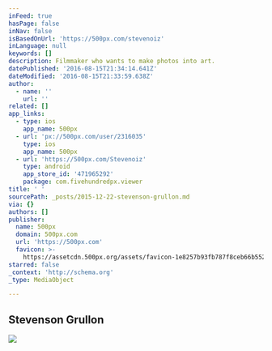 ```yaml
---
inFeed: true
hasPage: false
inNav: false
isBasedOnUrl: 'https://500px.com/stevenoiz'
inLanguage: null
keywords: []
description: Filmmaker who wants to make photos into art.
datePublished: '2016-08-15T21:34:14.641Z'
dateModified: '2016-08-15T21:33:59.638Z'
author:
  - name: ''
    url: ''
related: []
app_links:
  - type: ios
    app_name: 500px
  - url: 'px://500px.com/user/2316035'
    type: ios
    app_name: 500px
  - url: 'https://500px.com/Stevenoiz'
    type: android
    app_store_id: '471965292'
    package: com.fivehundredpx.viewer
title: ' '
sourcePath: _posts/2015-12-22-stevenson-grullon.md
via: {}
authors: []
publisher:
  name: 500px
  domain: 500px.com
  url: 'https://500px.com'
  favicon: >-
    https://assetcdn.500px.org/assets/favicon-1e8257b93fb787f8ceb66b5522ee853c.ico
starred: false
_context: 'http://schema.org'
_type: MediaObject

---
```

## 

<article style=""><h1>Stevenson Grullon</h1><img src="https://s3-us-west-2.amazonaws.com/the-grid-img/p/429b38e9e9e10481b2c4ea4167e683a1bcb7aa17.jpg" /></article>